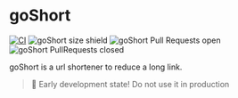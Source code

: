 # goShort
[![CI](https://github.com/Twhyzer/actions/workflows/CI.yaml/badge.svg)](https://github.com/Twhyzer/goShort/actions/workflows/CI.yaml)
![goShort size shield](https://img.shields.io/github/languages/code-size/Twhyzer/goShort)
![goShort Pull Requests open](https://img.shields.io/github/issues-pr/Twhyzer/goShort)
![goShort PullRequests closed](https://img.shields.io/github/issues-pr-closed/Twhyzer/goShort)

goShort is a url shortener to reduce a long link.

> 🚨 Early development state! Do not use it in production
